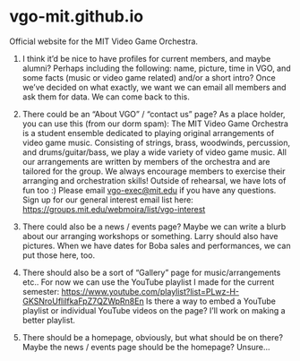 # vgo-mit.github.io
Official website for the MIT Video Game Orchestra.

1. I think it’d be nice to have profiles for current members, and maybe alumni? Perhaps including the following: name, picture, time in VGO, and some facts (music or video game related) and/or a short intro? Once we’ve decided on what exactly, we want we can email all members and ask them for data. We can come back to this.

2. There could be an “About VGO” / “contact us” page? As a place holder, you can use this (from our dorm spam):
The MIT Video Game Orchestra is a student ensemble dedicated to playing original arrangements of video game music. Consisting of strings, brass, woodwinds, percussion, and drums/guitar/bass, we play a wide variety of video game music. All our arrangements are written by members of the orchestra and are tailored for the group. We always encourage members to exercise their arranging and orchestration skills! Outside of rehearsal, we have lots of fun too :)
Please email vgo-exec@mit.edu if you have any questions.
Sign up for our general interest email list here: https://groups.mit.edu/webmoira/list/vgo-interest

3. There could also be a news / events page? Maybe we can write a blurb about our arranging workshops or something. Larry should also have pictures. When we have dates for Boba sales and performances, we can put those here, too.

4. There should also be a sort of “Gallery” page for music/arrangements etc.. For now we can use the YouTube playlist I made for the current semester: https://www.youtube.com/playlist?list=PLwz-H-GKSNroUflilfkaFpZ7QZWpRn8En
Is there a way to embed a YouTube playlist or individual YouTube videos on the page? I’ll work on making a better playlist.

5. There should be a homepage, obviously, but what should be on there? Maybe the news / events page should be the homepage? Unsure…
